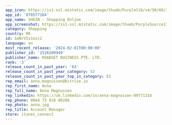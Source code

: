 ```yaml
---
app_icon: https://is1-ssl.mzstatic.com/image/thumb/Purple116/v4/50/60/3a/50603a88-81d0-20bf-4f80-13ed7f21e269/AppIcon-0-0-1x_U007emarketing-0-7-0-0-85-220.png/1024x1024bb.png
app_id: '878577184'
app_name: SHEIN - Shopping Online
app_screenshot: https://is1-ssl.mzstatic.com/image/thumb/PurpleSource116/v4/d0/8a/58/d08a585c-2ed6-b883-5544-d891608093d2/e174ef1b-778c-4ac3-9006-34476cd0ff69_ios6.5-01.jpg/1242x2688bb.png
category: Shopping
country: MX
id: baNrVIs1nsc2
language: en
most_recent_release: '2024-02-01T00:00:00'
publisher_id: '1526109949'
publisher_name: ROADGET BUSINESS PTE. LTD.
rank: '3'
release_count_in_past_year: '63'
release_count_in_past_year_category: 53
release_count_in_past_year_top_in_category: 53
rep_email: anna.magnussen@bitrise.io
rep_first_name: Anna
rep_full_name: Anna Magnussen
rep_linkedin: https://uk.linkedin.com/in/anna-magnussen-0977131b
rep_phone: 0044 73 918 00286
rep_photo: anna.jpg
rep_title: Account Manager
store: itunes_connect
---
```

